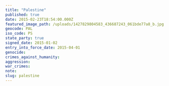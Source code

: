 ```yaml
---
title: "Palestine"
published: true
date: 2015-02-23T18:54:00.000Z
featured_image_path: /uploads/1427829804583_436687243_061bde77a8_b.jpg
geocode: PAL
iso_code: PS
state_party: true
signed_date: 2015-01-02
entry_into_force_date: 2015-04-01
genocide:
crimes_against_humanity:
aggression:
war_crimes:
note:
slug: palestine
---
```

